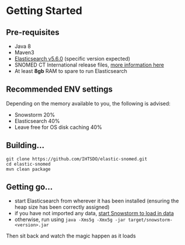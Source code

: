 # Getting Started

## Pre-requisites

- Java 8
- Maven3
- [Elasticsearch v5.6.0](https://www.elastic.co/downloads/past-releases/elasticsearch-5-6-0) (specific version expected)
- SNOMED CT International release files, [more information here](http://www.snomed.org)
- At least **8gb** RAM to spare to run Elasticsearch

## Recommended ENV settings

Depending on the memory available to you, the following is advised:

- Snowstorm 20%
- Elasticsearch 40%
- Leave free for OS disk caching 40%

## Building...

```
git clone https://github.com/IHTSDO/elastic-snomed.git
cd elastic-snomed
mvn clean package
```

## Getting go...

- start Elasticsearch from wherever it has been installed (ensuring the heap size has been correctly assigned)
- if you have not imported any data, [start Snowstorm to load in data](loading-snomed.md)
- otherwise, run using `java -Xms5g -Xmx5g -jar target/snowstorm-<version>.jar`

Then sit back and watch the magic happen as it loads
